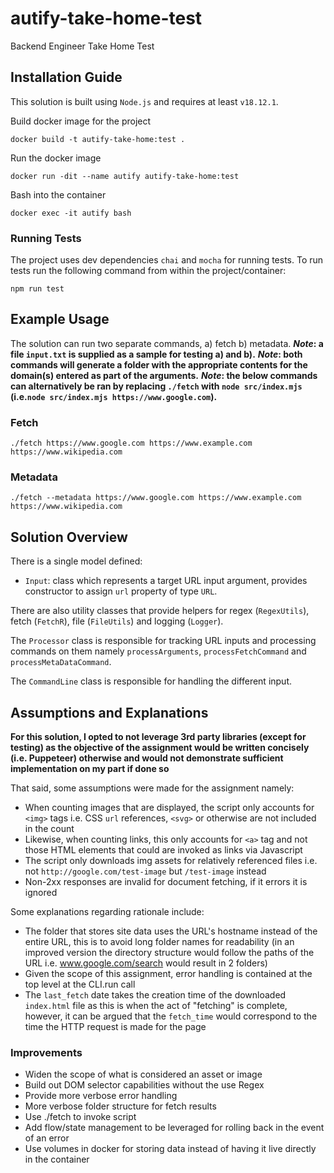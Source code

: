# autify-take-home-test
Backend Engineer Take Home Test

## Installation Guide
This solution is built using `Node.js` and requires at least `v18.12.1`.

Build docker image for the project 
```
docker build -t autify-take-home:test . 
```

Run the docker image
```
docker run -dit --name autify autify-take-home:test
```

Bash into the container
```
docker exec -it autify bash
```

### Running Tests
The project uses dev dependencies `chai` and `mocha` for running tests. To run tests run the following command from within the project/container:
```
npm run test
```

## Example Usage

The solution can run two separate commands, a) fetch b) metadata.
**_Note_: a file `input.txt` is supplied as a sample for testing a) and b).**
**_Note_: both commands will generate a folder with the appropriate contents for the domain(s) entered as part of the arguments.**
**_Note_: the below commands can alternatively be ran by replacing `./fetch` with `node src/index.mjs` (i.e.`node src/index.mjs https://www.google.com`).**
### Fetch
```
./fetch https://www.google.com https://www.example.com https://www.wikipedia.com
```

### Metadata
```
./fetch --metadata https://www.google.com https://www.example.com https://www.wikipedia.com
```

## Solution Overview
There is a single model defined:
- `Input`: class which represents a target URL input argument, provides constructor to assign `url` property of type `URL`.

There are also utility classes that provide helpers for regex (`RegexUtils`), fetch (`FetchR`), file (`FileUtils`) and logging (`Logger`).

The `Processor` class is responsible for tracking URL inputs and processing commands on them namely `processArguments`, `processFetchCommand` and `processMetaDataCommand`.

The `CommandLine` class is responsible for handling the different input.

## Assumptions and Explanations
**For this solution, I opted to not leverage 3rd party libraries (except for testing) as the objective of the assignment would be written concisely (i.e. Puppeteer) otherwise and would not demonstrate sufficient implementation on my part if done so**

That said, some assumptions were made for the assignment namely:
- When counting images that are displayed, the script only accounts for `<img>` tags i.e. CSS `url` references, `<svg>` or otherwise are not included in the count
- Likewise, when counting links, this only accounts for `<a>` tag and not those HTML elements that could are invoked as links via Javascript
- The script only downloads img assets for relatively referenced files i.e. not `http://google.com/test-image` but `/test-image` instead
- Non-2xx responses are invalid for document fetching, if it errors it is ignored


Some explanations regarding rationale include:
- The folder that stores site data uses the URL's hostname instead of the entire URL, this is to avoid long folder names for readability (in an improved version the directory structure would follow the paths of the URL i.e. www.google.com/search would result in 2 folders)
- Given the scope of this assignment, error handling is contained at the top level at the CLI.run call
- The `last_fetch` date takes the creation time of the downloaded `index.html` file as this is when the act of "fetching" is complete, however, it can be argued that the `fetch_time` would correspond to the time the HTTP request is made for the page

### Improvements
- Widen the scope of what is considered an asset or image
- Build out DOM selector capabilities without the use Regex
- Provide more verbose error handling
- More verbose folder structure for fetch results
- Use ./fetch to invoke script
- Add flow/state management to be leveraged for rolling back in the event of an error
- Use volumes in docker for storing data instead of having it live directly in the container
